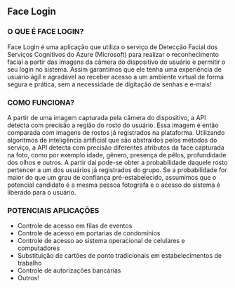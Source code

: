 ## Face Login

### O QUE É FACE LOGIN?

Face Login é uma aplicação que utiliza o serviço de Detecção Facial dos Serviços Cognitivos do Azure  (Microsoft) para realizar o reconhecimento facial a partir das imagens da câmera do dispositivo do usuário e permitir o seu login no sistema. Assim garantimos que ele tenha uma experiência de usuário ágil e agradável ao receber acesso a um ambiente virtual de forma segura e prática, sem a necessidade de digitação de senhas e e-mais!


### COMO FUNCIONA?
A partir de uma imagem capturada pela câmera do dispositivo, a API detecta com precisão a região do rosto do usuário. Essa imagem é então comparada com imagens de rostos já registrados na plataforma. Utilizando algoritmos de inteligência artificial que são abstraídos pelos métodos do serviço, a API detecta com precisão diferentes atributos da face capturada na foto, como por exemplo idade, gênero, presença de pêlos, profundidade dos olhos e outros. A partir daí pode-se obter a probabilidade daquele rosto pertencer a um dos usuários já registrados do grupo. Se a probabilidade for maior do que um grau de confiança pré-estabelecido, assumimos que o potencial candidato é a mesma pessoa fotografa e o acesso do sistema é liberado para o usuário. 


### POTENCIAIS APLICAÇÕES
* Controle de acesso em filas de eventos
* Controle de acesso em portarias de condomínios
* Controle de acesso ao sistema operacional de celulares e computadores
* Substituição de cartões de ponto tradicionais em estabelecimentos de trabalho
* Controle de autorizações bancárias
* Outros!

